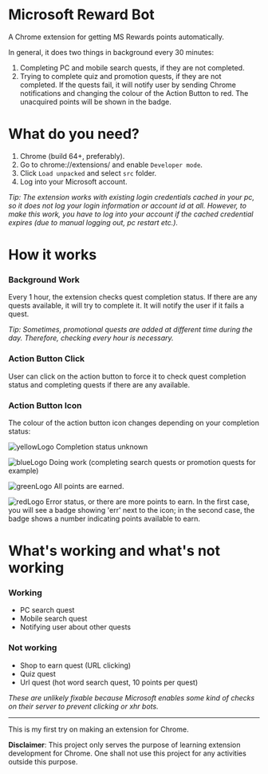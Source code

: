 # Microsoft Reward Bot
A Chrome extension for getting MS Rewards points automatically. 

In general, it does two things in background every 30 minutes:

1. Completing PC and mobile search quests, if they are not completed.
2. Trying to complete quiz and promotion quests, if they are not completed. If the quests fail, it will notify user by sending Chrome notifications and changing the colour of the Action Button to red. The unacquired points will be shown in the badge.


# What do you need?

1. Chrome (build 64+, preferably).
2. Go to chrome://extensions/ and enable `Developer mode`.
3. Click `Load unpacked` and select `src` folder.
4. Log into your Microsoft account. 

*Tip: The extension works with existing login credentials cached in your pc, so it does not log your login information or account id at all. However, to make this work, you have to log into your account if the cached credential expires (due to manual logging out, pc restart etc.).*


# How it works

### Background Work

Every 1 hour, the extension checks quest completion status. If there are any quests available, it will try to complete it. It will notify the user if it fails a quest.

*Tip: Sometimes, promotional quests are added at different time during the day. Therefore, checking every hour is necessary.*

### Action Button Click

User can click on the action button to force it to check quest completion status and completing quests if there are any available.

### Action Button Icon

The colour of the action button icon changes depending on your completion status:

![yellowLogo](https://github.com/tmxkn1/Microsoft-Reward-Chrome-Ext/blob/master/src/img/bingRwLogo@1x.png?raw=true) Completion status unknown

![blueLogo](https://github.com/tmxkn1/Microsoft-Reward-Chrome-Ext/blob/master/src/img/busy.png?raw=true) Doing work (completing search quests or promotion quests for example)

![greenLogo](https://github.com/tmxkn1/Microsoft-Reward-Chrome-Ext/blob/master/src/img/done.png?raw=true) All points are earned.

![redLogo](https://github.com/tmxkn1/Microsoft-Reward-Chrome-Ext/blob/master/src/img/warning.png?raw=true) Error status, or there are more points to earn. In the first case, you will see a badge showing 'err' next to the icon; in the second case, the badge shows a number indicating points available to earn.

# What's working and what's not working

### Working

- PC search quest
- Mobile search quest
- Notifying user about other quests

### Not working

- Shop to earn quest (URL clicking)
- Quiz quest
- Url quest (hot word search quest, 10 points per quest)

*These are unlikely fixable because Microsoft enables some kind of checks on their server to prevent clicking or xhr bots.*

---

This is my first try on making an extension for Chrome. 

**Disclaimer**: This project only serves the purpose of learning extension development for Chrome. One shall not use this project for any activities outside this purpose.
